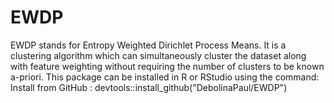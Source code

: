 # EWDP
EWDP stands for Entropy Weighted Dirichlet Process Means. It is a clustering algorithm which can simultaneously cluster the dataset along with feature weighting without requiring the number of clusters to be known a-priori.
This package can be installed in R or RStudio using the command: 
Install from GitHub :  devtools::install_github("DebolinaPaul/EWDP")
